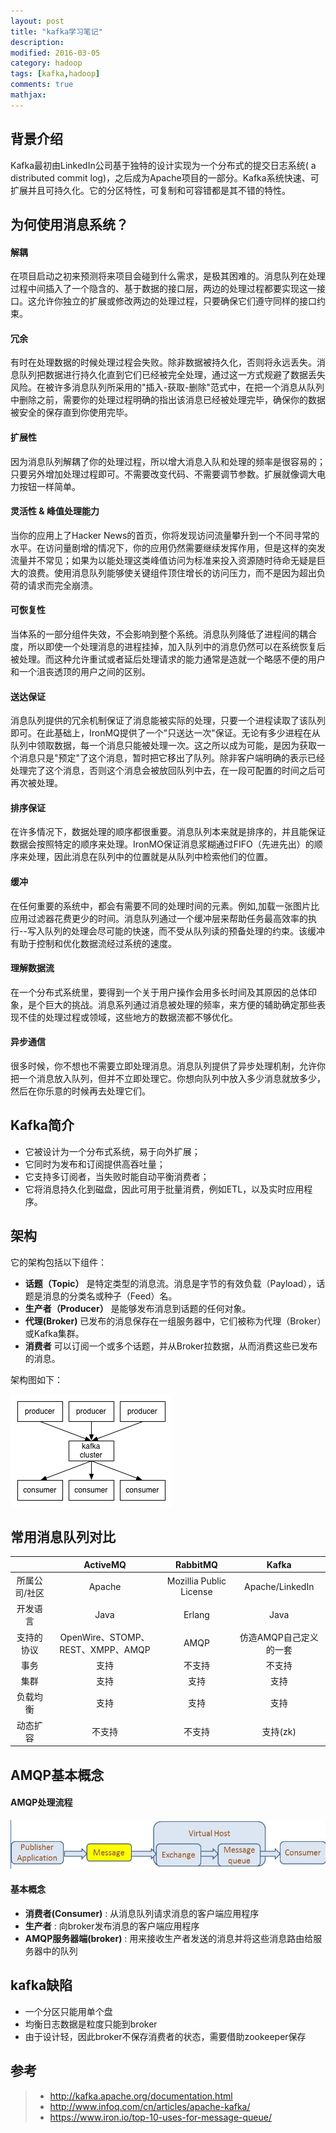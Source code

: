 ```yaml
---
layout: post
title: "kafka学习笔记"
description: 
modified: 2016-03-05
category: hadoop
tags: [kafka,hadoop]
comments: true
mathjax: 
---
```


## 背景介绍

Kafka最初由LinkedIn公司基于独特的设计实现为一个分布式的提交日志系统( a distributed commit log)，之后成为Apache项目的一部分。Kafka系统快速、可扩展并且可持久化。它的分区特性，可复制和可容错都是其不错的特性。

## 为何使用消息系统？

#### 解耦
在项目启动之初来预测将来项目会碰到什么需求，是极其困难的。消息队列在处理过程中间插入了一个隐含的、基于数据的接口层，两边的处理过程都要实现这一接口。这允许你独立的扩展或修改两边的处理过程，只要确保它们遵守同样的接口约束。

#### 冗余

有时在处理数据的时候处理过程会失败。除非数据被持久化，否则将永远丢失。消息队列把数据进行持久化直到它们已经被完全处理，通过这一方式规避了数据丢失风险。在被许多消息队列所采用的"插入-获取-删除"范式中，在把一个消息从队列中删除之前，需要你的处理过程明确的指出该消息已经被处理完毕，确保你的数据被安全的保存直到你使用完毕。

#### 扩展性
因为消息队列解耦了你的处理过程，所以增大消息入队和处理的频率是很容易的；只要另外增加处理过程即可。不需要改变代码、不需要调节参数。扩展就像调大电力按钮一样简单。

#### 灵活性 & 峰值处理能力
当你的应用上了Hacker News的首页，你将发现访问流量攀升到一个不同寻常的水平。在访问量剧增的情况下，你的应用仍然需要继续发挥作用，但是这样的突发流量并不常见；如果为以能处理这类峰值访问为标准来投入资源随时待命无疑是巨大的浪费。使用消息队列能够使关键组件顶住增长的访问压力，而不是因为超出负荷的请求而完全崩溃。

#### 可恢复性
当体系的一部分组件失效，不会影响到整个系统。消息队列降低了进程间的耦合度，所以即使一个处理消息的进程挂掉，加入队列中的消息仍然可以在系统恢复后被处理。而这种允许重试或者延后处理请求的能力通常是造就一个略感不便的用户和一个沮丧透顶的用户之间的区别。

#### 送达保证
消息队列提供的冗余机制保证了消息能被实际的处理，只要一个进程读取了该队列即可。在此基础上，IronMQ提供了一个"只送达一次"保证。无论有多少进程在从队列中领取数据，每一个消息只能被处理一次。这之所以成为可能，是因为获取一个消息只是"预定"了这个消息，暂时把它移出了队列。除非客户端明确的表示已经处理完了这个消息，否则这个消息会被放回队列中去，在一段可配置的时间之后可再次被处理。

#### 排序保证
在许多情况下，数据处理的顺序都很重要。消息队列本来就是排序的，并且能保证数据会按照特定的顺序来处理。IronMO保证消息浆糊通过FIFO（先进先出）的顺序来处理，因此消息在队列中的位置就是从队列中检索他们的位置。

#### 缓冲
在任何重要的系统中，都会有需要不同的处理时间的元素。例如,加载一张图片比应用过滤器花费更少的时间。消息队列通过一个缓冲层来帮助任务最高效率的执行--写入队列的处理会尽可能的快速，而不受从队列读的预备处理的约束。该缓冲有助于控制和优化数据流经过系统的速度。

#### 理解数据流
在一个分布式系统里，要得到一个关于用户操作会用多长时间及其原因的总体印象，是个巨大的挑战。消息系列通过消息被处理的频率，来方便的辅助确定那些表现不佳的处理过程或领域，这些地方的数据流都不够优化。

#### 异步通信
很多时候，你不想也不需要立即处理消息。消息队列提供了异步处理机制，允许你把一个消息放入队列，但并不立即处理它。你想向队列中放入多少消息就放多少，然后在你乐意的时候再去处理它们。

## Kafka简介

* 它被设计为一个分布式系统，易于向外扩展；
* 它同时为发布和订阅提供高吞吐量；
* 它支持多订阅者，当失败时能自动平衡消费者；
* 它将消息持久化到磁盘，因此可用于批量消费，例如ETL，以及实时应用程序。

## 架构

它的架构包括以下组件：

* **话题（Topic）** 是特定类型的消息流。消息是字节的有效负载（Payload），话题是消息的分类名或种子（Feed）名。
* **生产者（Producer）** 是能够发布消息到话题的任何对象。
* **代理(Broker)** 已发布的消息保存在一组服务器中，它们被称为代理（Broker）或Kafka集群。
* **消费者** 可以订阅一个或多个话题，并从Broker拉数据，从而消费这些已发布的消息。

架构图如下：

![](https://github.com/Voidly/Img/blob/master/blog/kafka.png?raw=true)


## 常用消息队列对比

||ActiveMQ|RabbitMQ|Kafka|
|:---:|:---:|:---:|:---:|
|所属公司/社区|Apache|Mozillia Public License|Apache/LinkedIn|
|开发语言|Java|Erlang|Java|
|支持的协议|OpenWire、STOMP、REST、XMPP、AMQP|AMQP|仿造AMQP自己定义的一套|
|事务|支持|不支持|不支持|
|集群|支持|支持|支持|
|负载均衡|支持|支持|支持|
|动态扩容|不支持|不支持|支持(zk)|


## AMQP基本概念

#### AMQP处理流程

![](https://github.com/Voidly/Img/blob/master/blog/AMQP.jpg?raw=true)

#### 基本概念

* **消费者(Consumer)** : 从消息队列请求消息的客户端应用程序
* **生产者** : 向broker发布消息的客户端应用程序
* **AMQP服务器端(broker)** : 用来接收生产者发送的消息并将这些消息路由给服务器中的队列

## kafka缺陷

* 一个分区只能用单个盘
* 均衡日志数据是粒度只能到broker
* 由于设计轻，因此broker不保存消费者的状态，需要借助zookeeper保存


## 参考

> *  http://kafka.apache.org/documentation.html
> *  http://www.infoq.com/cn/articles/apache-kafka/
> * https://www.iron.io/top-10-uses-for-message-queue/
